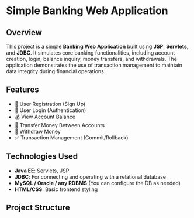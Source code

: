 # Simple Banking Web Application

## Overview

This project is a simple **Banking Web Application** built using **JSP**, **Servlets**, and **JDBC**. It simulates core banking functionalities, including account creation, login, balance inquiry, money transfers, and withdrawals. The application demonstrates the use of transaction management to maintain data integrity during financial operations.

## Features

- 📝 User Registration (Sign Up)
- 🔐 User Login (Authentication)
- 💰 View Account Balance
- 🔄 Transfer Money Between Accounts
- 💸 Withdraw Money
- ✅ Transaction Management (Commit/Rollback)

## Technologies Used

- **Java EE**: Servlets, JSP
- **JDBC**: For connecting and operating with a relational database
- **MySQL / Oracle / any RDBMS** (You can configure the DB as needed)
- **HTML/CSS**: Basic frontend styling

## Project Structure

